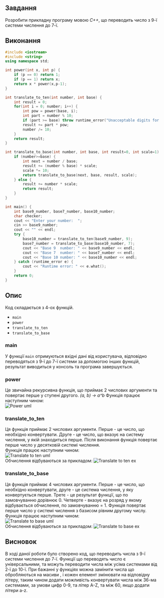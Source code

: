 ## Завдання
Розробити прикладну програму мовою *C++*, що переводить число з 9-ї системи числення до 7-ї.
## Виконання
```c++
#include <iostream>
#include <string>
using namespace std;

int power(int x, int p) {
    if (p == 0) return 1;
    if (p == 1) return x;
    return x * power(x,p-1);
}

int translate_to_ten(int number, int base) {
    int result = 0;
    for(int i = 0; number; i++) {
        int pow = power(base, i);
        int part = number % 10;
        if (part >= base) throw runtime_error("Unacceptable digits for this base");
        result += part * pow;
        number /= 10;
    }
    return result;
}

int translate_to_base(int number, int base, int result=0, int scale=1) {
    if (number>=base) {
        int next = number / base;
        result += (number % base) * scale;
        scale *= 10;
        return translate_to_base(next, base, result, scale);
    } else {
        result += number * scale;
        return result;
    }
}

int main() {
    int base9_number, base7_number, base10_number;
    char checker;
    cout << "Enter your number:  ";
    cin >> base9_number;
    cout << "" << endl;
    try {
        base10_number = translate_to_ten(base9_number, 9);
        base7_number = translate_to_base(base10_number, 7);
        cout << "Base 9  number: " << base9_number << endl;
        cout << "Base 7  number: " << base7_number << endl;
        cout << "Base 10 number: " << base10_number << endl;
    } catch (runtime_error e) {
        cout << "Runtime error: " << e.what();
    }
    return 0;
}
```
## Опис
Код складається з 4-ох функцій.
* `main`
* `power`
* `translate_to_ten`
* `translate_to_base`
### main
У функції `main` отримуються вхідні дані від користувача, відповідно переводяться з 9-ї до 7-ї системи за допомогою інших функцій, результат виводиться у консоль та програма завершується.
### power
Це звичайна рекурсивна функція, що приймає 2 числових аргументи та повертає перше у ступені другого. *(a, b) -> a^b*
Функція працює наступним чином:  
![Power uml](power.png)
### translate_to_ten
Ця функція приймає 2 числових аргументи. Перше - це число, що необхідно конвертувати. Друге - це число, що вказує на систему числення, у якій знаходиться перше. Після виконання функція повертає перше число у десятковій системі числення.  
Функція працює наступним чином:  
![Translate to ten uml](to_ten.png)  
Обчислення відбуваються за прикладом:
![Translate to ten ex](to_ten_ex.png)
### translate_to_base
Ця функція приймає 4 числових аргументи. Перше - це число, що необхідно конвертувати, друге - це система числення, у яку конвертується перше. Третє - це результат функції, що по замовчуванню дорівнює 0. Четверте - вказує на розряд у якому відбувається обчислення, по замовчуванню = 1. Функція повертає перше число у системі числення з базисом рівним другому числу.  
Функція працює наступним чином:  
![Translate to base uml](base.png)  
Обчислення відбуваються за прикладом:
![Translate to base ex](base_ex.PNG)
## Висновок
В ході даної роботи було створено код, що переводить числа з 9-ї системи числення до 7-ї. Функції що переводять число є універсальними, та можуть переводити числа між усіма системами від 2-ї до 10-ї. При бажанні у функціях можна замінити числа що обробляються на масиви , і кожен елемент змінювати на відповідну літеру, таким чином додати можливість конвертувати числа між 36-ма системами, за умови цифр 0-9, та літер A-Z, та між 60, якщо додати літери a-z. 



